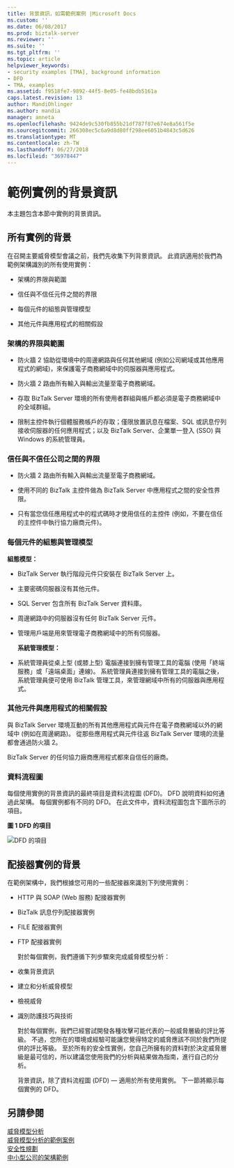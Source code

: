 ```yaml
---
title: 背景資訊，如需範例案例 |Microsoft Docs
ms.custom: ''
ms.date: 06/08/2017
ms.prod: biztalk-server
ms.reviewer: ''
ms.suite: ''
ms.tgt_pltfrm: ''
ms.topic: article
helpviewer_keywords:
- security examples [TMA], background information
- DFD
- TMA, examples
ms.assetid: f9518fe7-9892-44f5-8e05-fe48bdb5161a
caps.latest.revision: 13
author: MandiOhlinger
ms.author: mandia
manager: anneta
ms.openlocfilehash: 9424de9c530fb855b21df787f87e674e8a561f5e
ms.sourcegitcommit: 266308ec5c6a9d8d80ff298ee6051b4843c5d626
ms.translationtype: MT
ms.contentlocale: zh-TW
ms.lasthandoff: 06/27/2018
ms.locfileid: "36978447"
---
```

# <a name="background-information-for-sample-scenarios"></a>範例實例的背景資訊
本主題包含本節中實例的背景資訊。  
  
## <a name="background-for-all-scenarios"></a>所有實例的背景  
 在召開主要威脅模型會議之前，我們先收集下列背景資訊。 此資訊適用於我們為範例架構識別的所有使用實例：  
  
-   架構的界限與範圍  
  
-   信任與不信任元件之間的界限  
  
-   每個元件的組態與管理模型  
  
-   其他元件與應用程式的相關假設  
  
### <a name="boundaries-and-scope-of-the-architecture"></a>架構的界限與範圍  
  
-   防火牆 2 協助從環境中的周邊網路與任何其他網域 (例如公司網域或其他應用程式的網域)，來保護電子商務網域中的伺服器與應用程式。  
  
-   防火牆 2 路由所有輸入與輸出流量至電子商務網域。  
  
-   存取 BizTalk Server 環境的所有使用者群組與帳戶都必須是電子商務網域中的全域群組。  
  
-   限制主控件執行個體服務帳戶的存取；僅限放置訊息在檔案、SQL 或訊息佇列接收伺服器的任何應用程式；以及 BizTalk Server、企業單一登入 (SSO) 與 Windows 的系統管理員。  
  
### <a name="boundaries-between-trusted-and-untrusted-companies"></a>信任與不信任公司之間的界限  
  
-   防火牆 2 路由所有輸入與輸出流量至電子商務網域。  
  
-   使用不同的 BizTalk 主控件做為 BizTalk Server 中應用程式之間的安全性界限。  
  
-   只有當您信任應用程式中的程式碼時才使用信任的主控件 (例如，不要在信任的主控件中執行協力廠商元件)。  
  
### <a name="configuration-and-administration-model-for-each-component"></a>每個元件的組態與管理模型  
 **組態模型：**  
  
- BizTalk Server 執行階段元件只安裝在 BizTalk Server 上。  
  
- 主要密碼伺服器沒有其他元件。  
  
- SQL Server 包含所有 BizTalk Server 資料庫。  
  
- 周邊網路中的伺服器沒有任何 BizTalk Server 元件。  
  
- 管理用戶端是用來管理電子商務網域中的所有伺服器。  
  
  **系統管理模型：**  
  
- 系統管理員從桌上型 (或膝上型) 電腦連接到擁有管理工具的電腦 (使用「終端服務」或「遠端桌面」連線)。 系統管理員連接到擁有管理工具的電腦之後，系統管理員便可使用 BizTalk 管理工具，來管理網域中所有的伺服器與應用程式。  
  
### <a name="assumptions-about-other-components-and-applications"></a>其他元件與應用程式的相關假設  
 與 BizTalk Server 環境互動的所有其他應用程式與元件在電子商務網域以外的網域中 (例如在周邊網路)。 從那些應用程式與元件往返 BizTalk Server 環境的流量都會通過防火牆 2。  
  
 BizTalk Server 的任何協力廠商應用程式都來自信任的廠商。  
  
### <a name="data-flow-diagrams"></a>資料流程圖  
 每個使用實例的背景資訊的最終項目是資料流程圖 (DFD)。 DFD 說明資料如何通過此架構。 每個實例都有不同的 DFD。 在此文件中，資料流程圖包含下圖所示的項目。  
  
 **圖 1 DFD 的項目**  
  
 ![DFD 的項目](../core/media/tdi-sec-dfd-legend.gif "TDI_Sec_DFD_Legend")  
  
## <a name="background-for-adapter-scenarios"></a>配接器實例的背景  
 在範例架構中，我們根據您可用的一些配接器來識別下列使用實例：  
  
- HTTP 與 SOAP (Web 服務) 配接器實例  
  
- BizTalk 訊息佇列配接器實例  
  
- FILE 配接器實例  
  
- FTP 配接器實例  
  
  對於每個實例，我們遵循下列步驟來完成威脅模型分析：  
  
- 收集背景資訊  
  
- 建立和分析威脅模型  
  
- 檢視威脅  
  
- 識別防護技巧與技術  
  
  對於每個實例，我們已經嘗試開發各種攻擊可能代表的一般威脅層級的評比等級。 不過，您所在的環境或經驗可能讓您覺得特定的威脅應該不同於我們所提供的評比等級。 至於所有的安全性實例，您自己所擁有的資料對於決定威脅層級是最可信的，所以建議您使用我們的分析與結果做為指南，進行自己的分析。  
  
  背景資訊，除了資料流程圖 (DFD) — 適用於所有使用實例。 下一節將顯示每個實例的 DFD。  
  
## <a name="see-also"></a>另請參閱  
 [威脅模型分析](../core/threat-model-analysis.md)   
 [威脅模型分析的範例案例](../core/sample-scenarios-for-threat-model-analysis.md)   
 [安全性規劃](../core/planning-for-security.md)   
 [中小型公司的架構範例](../core/sample-architectures-for-small-medium-sized-companies.md)